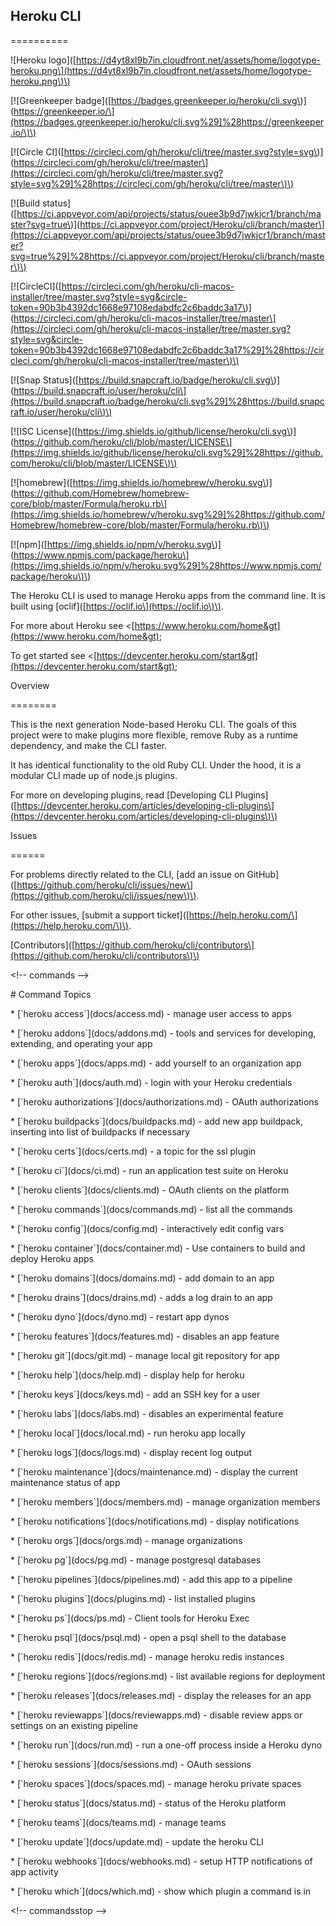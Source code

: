 ## Heroku CLI

==========

!\[Heroku logo\]\([https://d4yt8xl9b7in.cloudfront.net/assets/home/logotype-heroku.png\](https://d4yt8xl9b7in.cloudfront.net/assets/home/logotype-heroku.png\)\)

\[!\[Greenkeeper badge\]\([https://badges.greenkeeper.io/heroku/cli.svg\)\]\(https://greenkeeper.io/\](https://badges.greenkeeper.io/heroku/cli.svg%29]%28https://greenkeeper.io/\)\)

\[!\[Circle CI\]\([https://circleci.com/gh/heroku/cli/tree/master.svg?style=svg\)\]\(https://circleci.com/gh/heroku/cli/tree/master\](https://circleci.com/gh/heroku/cli/tree/master.svg?style=svg%29]%28https://circleci.com/gh/heroku/cli/tree/master\)\)

\[!\[Build status\]\([https://ci.appveyor.com/api/projects/status/ouee3b9d7jwkjcr1/branch/master?svg=true\)\]\(https://ci.appveyor.com/project/Heroku/cli/branch/master\](https://ci.appveyor.com/api/projects/status/ouee3b9d7jwkjcr1/branch/master?svg=true%29]%28https://ci.appveyor.com/project/Heroku/cli/branch/master\)\)

\[!\[CircleCI\]\([https://circleci.com/gh/heroku/cli-macos-installer/tree/master.svg?style=svg&circle-token=90b3b4392dc1668e97108edabdfc2c6baddc3a17\)\]\(https://circleci.com/gh/heroku/cli-macos-installer/tree/master\](https://circleci.com/gh/heroku/cli-macos-installer/tree/master.svg?style=svg&circle-token=90b3b4392dc1668e97108edabdfc2c6baddc3a17%29]%28https://circleci.com/gh/heroku/cli-macos-installer/tree/master\)\)

\[!\[Snap Status\]\([https://build.snapcraft.io/badge/heroku/cli.svg\)\]\(https://build.snapcraft.io/user/heroku/cli\](https://build.snapcraft.io/badge/heroku/cli.svg%29]%28https://build.snapcraft.io/user/heroku/cli\)\)

\[!\[ISC License\]\([https://img.shields.io/github/license/heroku/cli.svg\)\]\(https://github.com/heroku/cli/blob/master/LICENSE\](https://img.shields.io/github/license/heroku/cli.svg%29]%28https://github.com/heroku/cli/blob/master/LICENSE\)\)

\[!\[homebrew\]\([https://img.shields.io/homebrew/v/heroku.svg\)\]\(https://github.com/Homebrew/homebrew-core/blob/master/Formula/heroku.rb\](https://img.shields.io/homebrew/v/heroku.svg%29]%28https://github.com/Homebrew/homebrew-core/blob/master/Formula/heroku.rb\)\)

\[!\[npm\]\([https://img.shields.io/npm/v/heroku.svg\)\]\(https://www.npmjs.com/package/heroku\](https://img.shields.io/npm/v/heroku.svg%29]%28https://www.npmjs.com/package/heroku\)\)

The Heroku CLI is used to manage Heroku apps from the command line. It is built using \[oclif\]\([https://oclif.io\](https://oclif.io\)\).

For more about Heroku see &lt;[https://www.heroku.com/home&gt](https://www.heroku.com/home&gt);

To get started see &lt;[https://devcenter.heroku.com/start&gt](https://devcenter.heroku.com/start&gt);

Overview

========

This is the next generation Node-based Heroku CLI.  The goals of this project were to make plugins more flexible, remove Ruby as a runtime dependency, and make the CLI faster.

It has identical functionality to the old Ruby CLI. Under the hood, it is a modular CLI made up of node.js plugins.

For more on developing plugins, read \[Developing CLI Plugins\]\([https://devcenter.heroku.com/articles/developing-cli-plugins\](https://devcenter.heroku.com/articles/developing-cli-plugins\)\)

Issues

======

For problems directly related to the CLI, \[add an issue on GitHub\]\([https://github.com/heroku/cli/issues/new\](https://github.com/heroku/cli/issues/new\)\).

For other issues, \[submit a support ticket\]\([https://help.heroku.com/\](https://help.heroku.com/\)\).

\[Contributors\]\([https://github.com/heroku/cli/contributors\](https://github.com/heroku/cli/contributors\)\)

&lt;!-- commands --&gt;

\# Command Topics

\* \[\`heroku access\`\]\(docs/access.md\) - manage user access to apps

\* \[\`heroku addons\`\]\(docs/addons.md\) - tools and services for developing, extending, and operating your app

\* \[\`heroku apps\`\]\(docs/apps.md\) - add yourself to an organization app

\* \[\`heroku auth\`\]\(docs/auth.md\) - login with your Heroku credentials

\* \[\`heroku authorizations\`\]\(docs/authorizations.md\) - OAuth authorizations

\* \[\`heroku buildpacks\`\]\(docs/buildpacks.md\) - add new app buildpack, inserting into list of buildpacks if necessary

\* \[\`heroku certs\`\]\(docs/certs.md\) - a topic for the ssl plugin

\* \[\`heroku ci\`\]\(docs/ci.md\) - run an application test suite on Heroku

\* \[\`heroku clients\`\]\(docs/clients.md\) - OAuth clients on the platform

\* \[\`heroku commands\`\]\(docs/commands.md\) - list all the commands

\* \[\`heroku config\`\]\(docs/config.md\) - interactively edit config vars

\* \[\`heroku container\`\]\(docs/container.md\) - Use containers to build and deploy Heroku apps

\* \[\`heroku domains\`\]\(docs/domains.md\) - add domain to an app

\* \[\`heroku drains\`\]\(docs/drains.md\) - adds a log drain to an app

\* \[\`heroku dyno\`\]\(docs/dyno.md\) - restart app dynos

\* \[\`heroku features\`\]\(docs/features.md\) - disables an app feature

\* \[\`heroku git\`\]\(docs/git.md\) - manage local git repository for app

\* \[\`heroku help\`\]\(docs/help.md\) - display help for heroku

\* \[\`heroku keys\`\]\(docs/keys.md\) - add an SSH key for a user

\* \[\`heroku labs\`\]\(docs/labs.md\) - disables an experimental feature

\* \[\`heroku local\`\]\(docs/local.md\) - run heroku app locally

\* \[\`heroku logs\`\]\(docs/logs.md\) - display recent log output

\* \[\`heroku maintenance\`\]\(docs/maintenance.md\) - display the current maintenance status of app

\* \[\`heroku members\`\]\(docs/members.md\) - manage organization members

\* \[\`heroku notifications\`\]\(docs/notifications.md\) - display notifications

\* \[\`heroku orgs\`\]\(docs/orgs.md\) - manage organizations

\* \[\`heroku pg\`\]\(docs/pg.md\) - manage postgresql databases

\* \[\`heroku pipelines\`\]\(docs/pipelines.md\) - add this app to a pipeline

\* \[\`heroku plugins\`\]\(docs/plugins.md\) - list installed plugins

\* \[\`heroku ps\`\]\(docs/ps.md\) - Client tools for Heroku Exec

\* \[\`heroku psql\`\]\(docs/psql.md\) - open a psql shell to the database

\* \[\`heroku redis\`\]\(docs/redis.md\) - manage heroku redis instances

\* \[\`heroku regions\`\]\(docs/regions.md\) - list available regions for deployment

\* \[\`heroku releases\`\]\(docs/releases.md\) - display the releases for an app

\* \[\`heroku reviewapps\`\]\(docs/reviewapps.md\) - disable review apps or settings on an existing pipeline

\* \[\`heroku run\`\]\(docs/run.md\) - run a one-off process inside a Heroku dyno

\* \[\`heroku sessions\`\]\(docs/sessions.md\) - OAuth sessions

\* \[\`heroku spaces\`\]\(docs/spaces.md\) - manage heroku private spaces

\* \[\`heroku status\`\]\(docs/status.md\) - status of the Heroku platform

\* \[\`heroku teams\`\]\(docs/teams.md\) - manage teams

\* \[\`heroku update\`\]\(docs/update.md\) - update the heroku CLI

\* \[\`heroku webhooks\`\]\(docs/webhooks.md\) - setup HTTP notifications of app activity

\* \[\`heroku which\`\]\(docs/which.md\) - show which plugin a command is in

&lt;!-- commandsstop --&gt;

